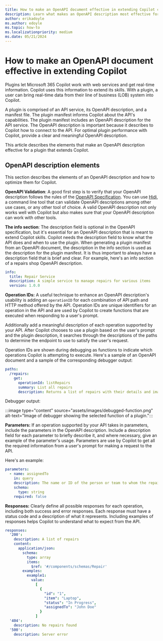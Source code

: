 ```yaml
---
title: How to make an OpenAPI document effective in extending Copilot capabilities
description: Learn what makes an OpenAPI description most effective for extending Copilot skills
author: erikadoyle
ms.author: edoyle
ms.topic: how-to
ms.localizationpriority: medium
ms.date: 05/21/2024
---
```


# How to make an OpenAPI document effective in extending Copilot

Plugins let Microsoft 365 Copilot work with web services and get real-time information. Copilot uses this information to extend its skills. With a plugin, a user can bring real-time data from their line of business (LOB) system into Copilot. 

A plugin is comprised of an API service, its OpenAPI description, and a manifest file. The plugin manifest informs Copilot about the API's capabilities. The plugin manifest includes an OpenAPI description for the API service. The OpenAPI description is important because it describes to Copilot how to connect to the API. For optimal plugin performance with Copilot, provide a clear and meaningful OpenAPI description. 

This article describes the elements that make an OpenAPI description effective for a plugin that extends Copilot.

## OpenAPI description elements

This section describes the elements of an OpenAPI description and how to optimize them for Copilot.

**OpenAPI Validation**: A good first step is to verify that your OpenAPI description follows the rules of the [OpenAPI Specification](https://swagger.io/resources/open-api/). You can use [Hidi](https://github.com/microsoft/OpenAPI.NET/tree/main/src/Microsoft.OpenApi.Hidi), a command line tool that can validate OpenAPI descriptions among other use cases, or any other tool of choice. A valid OpenAPI description not only works well with Copilot but also makes sure that your OpenAPI description can work with other tools.

**The info section**: The description field is optional in the OpenAPI specification, but it's essential for an OpenAPI description that is meant to extend Copilot skills. Copilot needs the description field to know what the API does and when to use the plugin. When generating a plugin manifest from an OpenAPI document, the description in the info section is used as the description for the plugin manifest. It is thus important to always have a description field that is brief and clear. For example, here's an info section of a repairs shop OpenAPI description.

```yaml
info:
  title: Repair Service
  description: A simple service to manage repairs for various items
  version: 1.0.0
```

**Operation IDs:** A useful technique to enhance an OpenAPI description's usability is adding an `operationID` for each combination of API path and HTTP method offered by the API. Operation IDs are unique identifiers for an operation in the API and are used by Copilot to create functions that are executed when responding to a user's prompt.

Additionally add a meaningful description of each operation supported by your API. After Copilot chooses to use a plugin based on the user's prompt and the plugin description, it searches through the descriptions of the paths to determine the endpoint to use to satisfy the user's request.

Operation IDs are shown during debugging as functions to indicate which operations Copilot is attempting to execute. Here's a sample of an OpenAPI document and a sample of the corresponding debugger output:

```yaml
paths:
  /repairs:
    get:
      operationId: listRepairs
      summary: List all repairs
      description: Returns a list of repairs with their details and images
```

Debugger output:

:::image type="content" source="assets/images/debugged-function.png" alt-text="Image of debugger showing the selected function of a plugin.":::

**Parameters:** If an operation supported by your API takes in parameters, include the parameters in the OpenAPI description. Include a description field for each parameter to briefly describe it, and where necessary, give an example of the parameter's usage. Parameters are use by Copilot to get all the required information from a user's prompt for making a request to the API.

Here's an example:

```yaml
parameters:
  - name: assignedTo
    in: query
    description: The name or ID of the person or team to whom the repair is assigned.
    schema:
      type: string
    required: false
```

**Responses:** Clearly define all possible responses for each operation, including both success and error responses. Each response must have a status code and a description of what it represents. Including examples of responses helps Copilot to understand what to expect from the API.

```yaml
responses:
  '200':
    description: A list of repairs
    content:
      application/json:
        schema:
          type: array
          items:
            $ref: '#/components/schemas/Repair'
        examples:
          example1:
            value:
              [
                {
                  "id": "1",
                  "item": "Laptop",
                  "status": "In Progress",
                  "assignedTo": "John Doe"
                }
              ]
  '404':
    description: No repairs found
  '500':
    description: Server error
```
